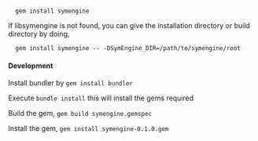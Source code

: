 
```

  gem install symengine
```

If libsymengine is not found, you can give the installation directory or build directory by doing,

```
  gem install symengine -- -DSymEngine_DIR=/path/to/symengine/root
```

#### Development

Install bundler by `gem install bundler`

Execute `bundle install` this will install the gems required

Build the gem, `gem build symengine.gemspec`

Install the gem, `gem install symengine-0.1.0.gem`
